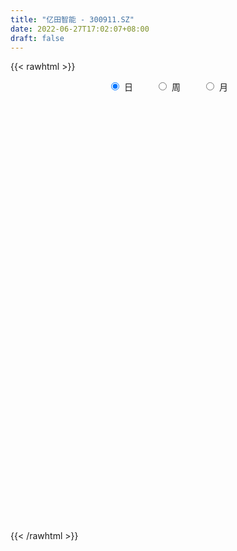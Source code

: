```yaml
---
title: "亿田智能 - 300911.SZ"
date: 2022-06-27T17:02:07+08:00
draft: false
---
```

{{< rawhtml >}}
    <div style="text-align: center">
        <label style="padding: 1rem;"><input style="margin-right: .5rem" type="radio" name="period" value="D" checked onclick="period_change(this)">日</label>
        <label style="padding: 1rem;"><input style="margin-right: .5rem" type="radio" name="period" value="W" onclick="period_change(this)">周</label>
        <label style="padding: 1rem;"><input style="margin-right: .5rem" type="radio" name="period" value="M" onclick="period_change(this)">月</label>
    </div>
    <div id="chart" style="height: 700px;"></div> 
    <script type="text/javascript">
        const D_v = [179427.64,132256.08,91637.13,74720.95,113980.66,86851.44,59039.41,60316.0,44886.14,53330.77,46122.71,38403.14,31960.53,42283.41,38515.28,30519.38,26696.34,31388.47,27225.87,39991.61,43618.13,50122.01,37318.63,32315.31,36776.42,52009.16,58653.69,43706.19,35834.76,31810.23,60652.29,56194.36,62399.24,64546.68,50100.23,38285.05,51422.56,51319.25,31051.38,38154.05,26779.82,36959.87,33117.23,49580.18,58216.58,65249.35,46155.52,29694.52,34941.71,30734.45,31535.26,35918.59,25471.41,24325.87,14893.71,17809.58,12048.1,14851.98,11038.23,26025.4,17543.6,16851.47,26418.95,16836.91,11700.92,13260.56,14940.33,10249.64,8868.96,9594.96,11592.32,10167.44,32777.44,35489.13,25478.63,18933.92,14750.15,14535.94,36817.02,24069.63,15261.42,25134.74,16401.17,22261.0,20206.4,16871.0,9957.07,12595.74,11928.55,5780.0,11126.0,14869.14,16063.16,10820.59,9400.87,9747.67,13239.37,17086.35,9443.75,6786.76,6368.74,6736.75,7682.0,6496.48,9878.24,9065.0,12443.0,19579.5,22726.92,11651.66,16367.93,8602.0,7182.59,10153.0,9206.93,10222.61,8534.62,7750.02,7982.22,7455.73,13884.63,10127.58,5643.11,7813.58,4875.0,10227.16,7489.54,6939.3,12571.52,13247.75,11202.55,11730.45,9935.88,6510.32,12476.62,10691.13,8935.04,15045.04,18654.39,37780.57,12138.99,9735.13,21992.37,11824.1,13450.1,15288.14,10294.06,15231.84,13298.58,7027.92,17508.48,9702.35,10779.28,8495.65,8444.08,31412.32,19959.56,10938.06,11342.43,14573.64,20744.68,16804.85,12015.18,12196.95,13192.32,11220.23,12057.79,13700.85,10732.53,11427.28,10996.69,12937.76,8608.49,7751.72,42540.13,38199.98,36256.64,28611.87,20782.07,13118.21,10847.46,14220.93,15781.75,22132.22,9668.46,6920.65,12145.17,8874.06,13018.2,14019.31,7494.2,12927.75,20686.12,10494.47,9966.84,10369.33,10146.24,8257.68,17741.46,12814.86,5460.27,7075.0,6921.65,7317.05,5805.63,4630.48,12621.87,10819.63,6508.45,6834.25,4823.43,7603.04,5846.38,6460.13,5626.71,2986.94,12496.78,7664.63,7353.09,13282.88,7119.24,6961.75,15634.45,8412.68,5682.21,5318.43,4120.09,13641.5,7289.45,6119.69,14075.1,8543.81,11332.83,9843.48,12902.35,6006.12,7920.86,25378.99,26740.43,18976.78,8478.72,7031.61,11870.92,15713.18,26669.18,15484.64,28239.17,43092.46,38774.46,22868.13,14043.44,19796.43,17700.61,8386.3,8220.77,12666.82,13225.58,10853.98,11787.1,18102.54,16185.8,23019.13,16104.6,11855.53,11649.51,13081.3,10846.95,14607.21,11613.1,11498.95,7460.33,7617.63,10690.58,9356.57,10523.69,10652.64,11005.09,8476.24,10461.09,8068.77,10351.69,12810.78,10917.37,10801.38,13919.85,10273.15,12270.7,19525.64,16474.63,10391.85,9770.74,12015.83,16021.17,12815.19,7403.51,5699.25,9487.04,5758.13,4475.12,10870.5,13892.88,10742.99,12281.48,13772.34,18803.1,18445.63,20264.38,16718.17,31945.14,22339.54,18095.85,21948.04,16523.42,10348.06,10209.64,17185.36,14734.23,9636.92,14399.29,8607.5,12430.16,17120.77,11902.77,29041.37,35609.92,23633.6,14785.85,12956.0,13004.92,13459.93,8110.84,11730.37,8478.54,15738.63,13954.98,8809.0,8861.88,21101.34,11523.42,22989.1,23200.35,21025.37,9806.56,7997.34,12939.38,13099.21,7136.61,7037.08,8670.87,9377.21,5531.58,5803.15,7950.0,11364.18,11711.94,9359.49,13463.94,5684.37,4595.48,9788.47,22212.51,13003.35,11537.68,8432.76,8921.89,13502.89,6604.05,10008.87,12672.92,11392.48,16840.95,10526.75,36652.7,22898.21,14137.0,15642.41,23230.48,21482.21]
const D_histogram = [0.0,-0.5162849003,-1.0120285128,-1.2253721577,-1.1954057923,-1.4151113761,-1.4727917663,-1.3599961017,-1.2561198425,-1.2752883027,-1.1175020846,-1.0593832043,-0.9316252788,-0.9466732098,-0.9059691977,-0.8852730231,-0.8015179181,-0.7943978984,-0.7502727756,-0.4876364315,-0.2379058735,0.1449871047,0.38034308,0.5578843399,0.4614190358,0.6835075272,0.855295736,0.8027215463,0.6755418302,0.6241525913,0.8212879817,0.9718111126,1.1334289113,1.2794578674,1.1562559278,1.0506469051,1.1110923846,0.9527427635,0.8841951844,0.5257056353,0.3476958861,0.4151527428,0.4666931464,0.4859847818,0.5403804545,0.6305644561,0.429413971,0.3034773054,0.122741475,0.145958721,0.1914372561,0.0693588932,-0.1304395917,-0.1850237833,-0.2499683376,-0.399118947,-0.4346902565,-0.4070658102,-0.3492862953,-0.2486737289,-0.0876311366,0.0226351791,0.1073693318,0.0361203513,0.0156229255,0.0311653752,-0.1128310377,-0.2162768834,-0.2111713051,-0.144834081,-0.0624107474,0.0380418835,0.2414451796,0.4739122067,0.6207082871,0.7015065818,0.7453151138,0.6509012045,0.8913236425,1.0678804526,1.1397495482,1.1485716689,1.1256458726,0.9480784133,1.0023730981,0.8471428572,0.6784739795,0.6867288284,0.4005504796,0.1902522953,0.2193470481,0.2688281971,0.2927808319,0.2573282635,0.1527284585,0.089057604,-0.0198535163,-0.2770866053,-0.4357558054,-0.5916210925,-0.6979192029,-0.809382557,-0.8634268849,-0.85243035,-0.7635631658,-0.750698155,-0.5636241293,0.0055545131,0.5495299791,0.8800995437,1.131603986,1.2131275399,1.1829863335,1.0306854743,0.9350873609,0.6947528929,0.5846758432,0.5938646314,0.3926212798,0.0231890674,-0.2479142216,-0.3411400319,-0.3497581149,-0.3047349467,-0.331140733,-0.6031180035,-0.6828070984,-0.9017214819,-0.9320779215,-0.5839871574,-0.4572277195,-0.2603699434,-0.2545784142,-0.1934064741,-0.0836964944,0.0234341755,0.0262759571,0.264761998,0.106877054,-0.3973498711,-0.7358548033,-0.850872519,-0.4291944751,-0.1868396599,-0.0742653781,-0.0908867425,-0.1752816102,-0.1786311215,-0.3533238968,-0.3995338,-0.7135154379,-0.8051885492,-0.6711100595,-0.5924868517,-0.6624358363,-1.0877263377,-1.4684573159,-1.737965186,-1.8073522563,-1.8360863925,-1.9044865608,-1.6260615859,-1.395775183,-1.1056344653,-0.7970496802,-0.5991162498,-0.2849035606,0.0238272093,0.2943764116,0.3289439864,0.3017475821,0.2978416062,0.2487091088,0.2727938077,0.5961559701,0.897974695,1.2539375778,1.7378288014,1.9483820576,1.9363961731,1.8436832584,1.656996054,1.4697478925,1.1711896377,0.7698971939,0.4128393417,0.4669587064,0.3371054911,0.3628239203,0.2547710776,0.1758084787,0.2387949359,0.4060514945,0.4107127837,0.1221054198,0.1431663964,0.1545891387,0.0467005954,0.2058983935,0.2352302,0.2047032955,0.0273872627,-0.0942162431,-0.0122139556,-0.0398008316,-0.0286018866,0.1984765501,0.4208725472,0.4726391393,0.2592288492,0.1078255453,0.0099980173,-0.0912634173,-0.0519528814,-0.1440951033,-0.2324222647,-0.4172210191,-0.6224917864,-0.829052774,-0.7990664227,-0.915405089,-0.9589191066,-0.6096205434,-0.4273437161,-0.3008982295,-0.1343409859,-0.0793409901,0.1691543856,0.3398074399,0.4174884918,0.6507673707,0.758537921,0.5320131987,0.3382790299,0.3008411782,0.2216066692,0.2634130861,0.4114788625,0.8018792991,0.7296494045,0.4997632069,0.31599014,0.0908994692,-0.3329288771,-0.603713075,-0.7521522235,-0.6025374889,0.0273649186,0.657823428,0.9688165446,1.1076509347,1.0100762269,0.7830921519,0.5004270868,0.1927103912,-0.0014209477,-0.0663160136,-0.1704615008,-0.2091210807,-0.030009912,0.2092662912,0.1254262904,0.0978049509,0.043465931,0.0931929382,0.0598230643,-0.0297609597,-0.2289488531,-0.4316257351,-0.7269892901,-0.8827026663,-1.130249867,-1.2245217771,-1.0771447286,-0.9080219564,-0.7052620966,-0.57659458,-0.5668060439,-0.5382142027,-0.5772428499,-0.5787119131,-0.8653971908,-0.989017626,-1.1389055955,-1.2737445463,-1.360461513,-1.3863955796,-1.2261229759,-1.0345188908,-0.8686155868,-0.5966265282,-0.2940176163,-0.107387115,0.2446241787,0.3641085982,0.4507334379,0.362499043,0.4052289843,0.393502344,0.2637600922,0.0305101903,-0.283538267,-0.5034851859,-0.7755798257,-1.044544817,-1.1610507931,-1.2172788947,-1.1891606926,-1.2467002101,-1.3093126935,-1.1339893723,-0.7357283892,-0.422427901,-0.2186832407,-0.0210361224,0.2792624565,0.4290494043,0.4565233089,0.5426991849,0.5271731757,0.6332241615,0.7701840402,0.8154736839,1.0907201363,1.3081129906,1.4333853023,1.3596198985,1.5211630133,1.4698131094,1.4279575748,1.3871633992,1.3574985144,1.2018059347,0.9163845966,0.6582519141,0.5090267645,0.1137223516,0.0198800054,0.1096514763,0.2853019317,0.4927961667,0.8046137653,0.7941350825,0.6212299545,0.6917625829,0.4245889319,0.2146943197,0.0499384366,-0.0703442901,-0.2162749598,-0.296109912,-0.4253838702,-0.4751525104,-0.3590777462,-0.3204587213,-0.4261316786,-0.6693401011,-0.7898342652,-0.7984933955,-0.6626686792,-0.2529938022,-0.0812237324,0.0979006169,0.1284316129,0.0116034825,-0.1678760809,-0.2294143065,-0.2662490303,-0.322714727,-0.2869572711,-0.0574085838,0.0723802799,0.6866102248,1.0627259779,1.1168479053,1.111186461,1.2955617109,1.4262478405]
const D_fast = [0.0,-0.6453561254,-1.394106866,-1.9137935504,-2.182678633,-2.7561620609,-3.1820403926,-3.4092437534,-3.6193974549,-3.9573879907,-4.0789772939,-4.2857042146,-4.3908526088,-4.6425688422,-4.8283571295,-5.0289792107,-5.1456035853,-5.3370830402,-5.4805261112,-5.339798875,-5.1495447854,-4.730405031,-4.3999632858,-4.0829509408,-4.064061486,-3.6710961128,-3.2854839701,-3.1373777731,-3.0956720317,-2.9910231227,-2.5885657369,-2.1950898279,-1.7501148014,-1.2842213784,-1.1183593361,-0.9613066324,-0.6230880568,-0.543251987,-0.39075077,-0.6178139104,-0.708899688,-0.5376546456,-0.3694409554,-0.2286531245,-0.0391623383,0.2086627773,0.114865785,0.0647984458,-0.0852520158,-0.0255450896,0.0677927596,-0.03694588,-0.2693542629,-0.3701944003,-0.497631039,-0.7465613851,-0.8908052587,-0.964947265,-0.9944893239,-0.9560451898,-0.8169103816,-0.7009852712,-0.5894087855,-0.6516276781,-0.6682193726,-0.6448855791,-0.8170897514,-0.974604818,-1.022292066,-0.9921633621,-0.9253427153,-0.8153796135,-0.5516150225,-0.2006699438,0.1013032083,0.3574781486,0.587615459,0.6559268508,1.1191801994,1.5627071227,1.9195136053,2.2154786432,2.4739643151,2.5334164591,2.8383044185,2.8948598919,2.895809509,3.075746565,2.8897058361,2.7269707256,2.8109022404,2.9275904388,3.0247382815,3.053617779,2.9872000886,2.9457936351,2.8319191357,2.5054143954,2.2378062439,1.9340356837,1.6532577726,1.3394487793,1.0695477301,0.8674366775,0.7654130702,0.5906035423,0.6367715356,1.2073388064,1.8886967671,2.4392912177,2.9736966565,3.3585020954,3.6241074723,3.7294779817,3.8676517085,3.8010054637,3.8370973749,3.9947523209,3.8916642892,3.5280293438,3.1949474994,3.0164366811,2.9203790693,2.8892185008,2.7800275313,2.3572707599,2.1068798904,1.6625351364,1.3991592165,1.6012531912,1.6137056992,1.7454709895,1.6876179151,1.7004382367,1.7892240928,1.9022133066,1.9116240775,2.2163006179,2.0851349373,1.4815705445,0.9591019114,0.631366066,0.9457454912,1.1413903914,1.2353983286,1.1960552786,1.0678400083,1.0198327167,0.7568089672,0.610715614,0.1183551166,-0.174615132,-0.2083141572,-0.2778126623,-0.513370606,-1.2105926918,-1.958437999,-2.6624371656,-3.1836622999,-3.6714180342,-4.2159398428,-4.3440302644,-4.4626876572,-4.4489555557,-4.3396331907,-4.2914788228,-4.0484920238,-3.7338044516,-3.3896611463,-3.272857575,-3.2246170837,-3.154062658,-3.1410178783,-3.0487347274,-2.5763335724,-2.0500211739,-1.3805738966,-0.4622254726,0.235423298,0.7075364568,1.0757443566,1.3033061658,1.4834949774,1.477734132,1.2689159867,1.0150679699,1.1859270111,1.1403501687,1.256774578,1.2124145046,1.1774040254,1.3000892166,1.5688586489,1.676198134,1.4181171251,1.4749697007,1.5250397277,1.4288263332,1.6394987298,1.7276380862,1.7482870056,1.5778177885,1.4326602219,1.5116090205,1.4740719366,1.47812041,1.7548179842,2.082432118,2.252358495,2.1037554172,1.9793084997,1.883980476,1.759903187,1.7862255026,1.6580595049,1.5116267772,1.2225227681,0.8616290542,0.4478048731,0.2780246188,-0.0671653198,-0.3504091141,-0.1535156867,-0.0780747885,-0.0268538593,0.1061181378,0.1412828861,0.4320668583,0.6876717726,0.8697249474,1.2656956689,1.5631006996,1.4695792768,1.3604148656,1.3981873084,1.3743544667,1.4820141552,1.7329496472,2.3238199085,2.434002365,2.3290569693,2.2242814373,2.0219156338,1.5148550682,1.0931426015,0.7566653972,0.7556457596,1.3923893967,2.1873037631,2.7405010159,3.1562481396,3.3111924886,3.2799814516,3.1224231581,2.8628840604,2.6683974845,2.5869234153,2.4401625529,2.3492227028,2.5208313935,2.8124241694,2.7599407412,2.7567706395,2.7132981023,2.7863233441,2.7679092362,2.6708849723,2.4144598656,2.1038765499,1.6267656724,1.2503766296,0.7202669622,0.3198646077,0.1979554741,0.1400727572,0.1665170929,0.1510359645,0.0191229897,-0.0868387199,-0.2701780795,-0.416325121,-0.9193596964,-1.2902345381,-1.7248489065,-2.1781239939,-2.6049563388,-2.9774893003,-3.1237474406,-3.1907730782,-3.2420236708,-3.1191912444,-2.8900867365,-2.730303014,-2.3171356756,-2.1066241066,-1.9073159074,-1.9049255415,-1.7608883541,-1.6742394084,-1.7380416372,-1.9636639915,-2.3485970156,-2.6944152309,-3.1604048271,-3.6905060228,-4.0972746971,-4.4578225224,-4.7269944935,-5.0962090635,-5.4861497202,-5.5943237422,-5.3799948563,-5.1723013434,-5.0232274932,-4.8308394055,-4.4607252126,-4.2036759136,-4.0620711818,-3.8402205096,-3.7239532249,-3.4595961988,-3.1300903099,-2.8809322453,-2.3330057589,-1.7885846568,-1.3049660196,-1.0388264488,-0.4969925806,-0.1808892071,0.1342446519,0.4402413261,0.74995107,0.8947099739,0.838384785,0.744815081,0.7228466225,0.3559727976,0.2671004527,0.3842847927,0.631260731,0.9619540076,1.4749250476,1.6629801354,1.6453824961,1.8888557702,1.7278293522,1.5716083199,1.4193370459,1.2814682466,1.081468837,0.9276064068,0.6919864811,0.5234297133,0.549735041,0.5082393855,0.2960335086,-0.1145099392,-0.4324626697,-0.6407451489,-0.6705876024,-0.3241611759,-0.1726970392,0.0309024644,0.0935413636,-0.0203858961,-0.2418344798,-0.360726282,-0.4641232634,-0.6012676418,-0.6372495037,-0.4220529623,-0.2741690287,0.5117134724,1.15351072,1.4868446237,1.7589797947,2.2672454724,2.754493562]
const D_slow = [0.0,-0.1290712251,-0.3820783533,-0.6884213927,-0.9872728408,-1.3410506848,-1.7092486264,-2.0492476518,-2.3632776124,-2.6820996881,-2.9614752092,-3.2263210103,-3.45922733,-3.6958956324,-3.9223879319,-4.1437061876,-4.3440856672,-4.5426851418,-4.7302533357,-4.8521624435,-4.9116389119,-4.8753921357,-4.7803063657,-4.6408352808,-4.5254805218,-4.35460364,-4.140779706,-3.9400993194,-3.7712138619,-3.6151757141,-3.4098537186,-3.1669009405,-2.8835437127,-2.5636792458,-2.2746152638,-2.0119535376,-1.7341804414,-1.4959947505,-1.2749459544,-1.1435195456,-1.0565955741,-0.9528073884,-0.8361341018,-0.7146379063,-0.5795427927,-0.4219016787,-0.314548186,-0.2386788596,-0.2079934908,-0.1715038106,-0.1236444966,-0.1063047733,-0.1389146712,-0.185170617,-0.2476627014,-0.3474424381,-0.4561150023,-0.5578814548,-0.6452030286,-0.7073714609,-0.729279245,-0.7236204502,-0.6967781173,-0.6877480295,-0.6838422981,-0.6760509543,-0.7042587137,-0.7583279346,-0.8111207609,-0.8473292811,-0.8629319679,-0.8534214971,-0.7930602022,-0.6745821505,-0.5194050787,-0.3440284333,-0.1576996548,0.0050256463,0.2278565569,0.4948266701,0.7797640571,1.0669069743,1.3483184425,1.5853380458,1.8359313203,2.0477170346,2.2173355295,2.3890177366,2.4891553565,2.5367184303,2.5915551924,2.6587622416,2.7319574496,2.7962895155,2.8344716301,2.8567360311,2.851772652,2.7825010007,2.6735620493,2.5256567762,2.3511769755,2.1488313362,1.932974615,1.7198670275,1.5289762361,1.3413016973,1.200395665,1.2017842933,1.339166788,1.559191674,1.8420926705,2.1453745554,2.4411211388,2.6987925074,2.9325643476,3.1062525708,3.2524215316,3.4008876895,3.4990430094,3.5048402763,3.4428617209,3.357576713,3.2701371842,3.1939534475,3.1111682643,2.9603887634,2.7896869888,2.5642566183,2.3312371379,2.1852403486,2.0709334187,2.0058409329,1.9421963293,1.8938447108,1.8729205872,1.8787791311,1.8853481204,1.9515386199,1.9782578834,1.8789204156,1.6949567147,1.482238585,1.3749399662,1.3282300513,1.3096637067,1.2869420211,1.2431216185,1.1984638382,1.110132864,1.010249414,0.8318705545,0.6305734172,0.4627959023,0.3146741894,0.1490652303,-0.1228663541,-0.4899806831,-0.9244719796,-1.3763100436,-1.8353316418,-2.311453282,-2.7179686784,-3.0669124742,-3.3433210905,-3.5425835105,-3.692362573,-3.7635884632,-3.7576316608,-3.6840375579,-3.6018015613,-3.5263646658,-3.4519042643,-3.3897269871,-3.3215285351,-3.1724895426,-2.9479958689,-2.6345114744,-2.200054274,-1.7129587596,-1.2288597163,-0.7679389018,-0.3536898882,0.0137470849,0.3065444943,0.4990187928,0.6022286282,0.7189683048,0.8032446776,0.8939506577,0.957643427,1.0015955467,1.0612942807,1.1628071543,1.2654853503,1.2960117052,1.3318033043,1.370450589,1.3821257378,1.4336003362,1.4924078862,1.5435837101,1.5504305258,1.526876465,1.5238229761,1.5138727682,1.5067222966,1.5563414341,1.6615595709,1.7797193557,1.844526568,1.8714829543,1.8739824587,1.8511666043,1.838178384,1.8021546082,1.744049042,1.6397437872,1.4841208406,1.2768576471,1.0770910414,0.8482397692,0.6085099925,0.4561048567,0.3492689277,0.2740443703,0.2404591238,0.2206238763,0.2629124727,0.3478643327,0.4522364556,0.6149282983,0.8045627785,0.9375660782,1.0221358357,1.0973461302,1.1527477975,1.218601069,1.3214707847,1.5219406095,1.7043529606,1.8292937623,1.9082912973,1.9310161646,1.8477839453,1.6968556766,1.5088176207,1.3581832485,1.3650244781,1.5294803351,1.7716844713,2.0485972049,2.3011162617,2.4968892996,2.6219960713,2.6701736692,2.6698184322,2.6532394288,2.6106240536,2.5583437835,2.5508413055,2.6031578783,2.6345144508,2.6589656886,2.6698321713,2.6931304059,2.708086172,2.700645932,2.6434087187,2.535502285,2.3537549625,2.1330792959,1.8505168291,1.5443863849,1.2751002027,1.0480947136,0.8717791895,0.7276305445,0.5859290335,0.4513754828,0.3070647704,0.1623867921,-0.0539625056,-0.3012169121,-0.585943311,-0.9043794476,-1.2444948258,-1.5910937207,-1.8976244647,-2.1562541874,-2.3734080841,-2.5225647161,-2.5960691202,-2.622915899,-2.5617598543,-2.4707327047,-2.3580493453,-2.2674245845,-2.1661173384,-2.0677417524,-2.0018017294,-1.9941741818,-2.0650587486,-2.190930045,-2.3848250015,-2.6459612057,-2.936223904,-3.2405436277,-3.5378338008,-3.8495088534,-4.1768370267,-4.4603343698,-4.6442664671,-4.7498734424,-4.8045442526,-4.8098032831,-4.739987669,-4.6327253179,-4.5185944907,-4.3829196945,-4.2511264006,-4.0928203602,-3.9002743502,-3.6964059292,-3.4237258951,-3.0966976475,-2.7383513219,-2.3984463473,-2.0181555939,-1.6507023166,-1.2937129229,-0.9469220731,-0.6075474445,-0.3070959608,-0.0779998116,0.0865631669,0.213819858,0.2422504459,0.2472204473,0.2746333164,0.3459587993,0.4691578409,0.6703112823,0.8688450529,1.0241525415,1.1970931873,1.3032404202,1.3569140002,1.3693986093,1.3518125368,1.2977437968,1.2237163188,1.1173703513,0.9985822237,0.9088127871,0.8286981068,0.7221651872,0.5548301619,0.3573715956,0.1577482467,-0.0079189231,-0.0711673737,-0.0914733068,-0.0669981525,-0.0348902493,-0.0319893787,-0.0739583989,-0.1313119755,-0.1978742331,-0.2785529148,-0.3502922326,-0.3646443785,-0.3465493086,-0.1748967524,0.0907847421,0.3699967184,0.6477933337,0.9716837614,1.3282457215]
const D_data = [['2020-12-03', 70.0, 64.09, 63.57, 72.8],['2020-12-04', 57.5, 56.0, 55.68, 61.44],['2020-12-07', 55.0, 52.86, 52.63, 55.0],['2020-12-08', 52.8, 53.5, 52.13, 54.27],['2020-12-09', 52.7, 54.96, 51.8, 58.08],['2020-12-10', 53.0, 50.1, 49.9, 53.5],['2020-12-11', 50.53, 50.0, 49.95, 52.2],['2020-12-14', 48.6, 50.88, 48.21, 51.47],['2020-12-15', 50.34, 49.99, 49.72, 51.44],['2020-12-16', 50.0, 47.3, 46.91, 50.21],['2020-12-17', 47.15, 48.53, 46.45, 49.49],['2020-12-18', 47.94, 46.55, 46.52, 47.94],['2020-12-21', 46.55, 46.65, 45.6, 47.08],['2020-12-22', 46.18, 43.9, 43.84, 46.37],['2020-12-23', 43.8, 43.38, 42.45, 44.0],['2020-12-24', 43.3, 42.0, 41.73, 44.37],['2020-12-25', 42.03, 41.79, 41.77, 43.12],['2020-12-28', 41.5, 39.8, 39.52, 41.5],['2020-12-29', 39.88, 39.12, 38.95, 40.73],['2020-12-30', 39.4, 41.51, 39.0, 42.22],['2020-12-31', 41.0, 41.75, 40.7, 44.55],['2021-01-04', 42.5, 44.4, 42.0, 45.63],['2021-01-05', 42.97, 43.75, 42.7, 45.2],['2021-01-06', 44.5, 43.85, 43.16, 45.3],['2021-01-07', 43.01, 40.39, 39.98, 43.25],['2021-01-08', 40.43, 44.55, 40.0, 44.66],['2021-01-11', 44.37, 45.0, 43.57, 47.0],['2021-01-12', 44.52, 42.6, 41.76, 44.99],['2021-01-13', 42.77, 41.22, 41.2, 44.18],['2021-01-14', 41.3, 41.68, 39.1, 42.31],['2021-01-15', 41.5, 45.27, 41.18, 46.88],['2021-01-18', 44.67, 45.88, 44.67, 46.95],['2021-01-19', 45.41, 47.28, 45.41, 49.42],['2021-01-20', 46.5, 48.5, 45.61, 50.2],['2021-01-21', 47.25, 45.82, 45.58, 48.0],['2021-01-22', 45.95, 46.0, 45.46, 47.88],['2021-01-25', 45.66, 48.56, 43.95, 48.78],['2021-01-26', 48.01, 46.15, 45.75, 49.99],['2021-01-27', 44.97, 47.2, 44.7, 47.9],['2021-01-28', 46.6, 42.8, 42.8, 46.6],['2021-01-29', 43.61, 43.8, 41.32, 43.9],['2021-02-01', 43.61, 46.74, 43.0, 46.98],['2021-02-02', 46.6, 47.09, 45.6, 47.47],['2021-02-03', 46.51, 47.15, 45.69, 48.8],['2021-02-04', 46.7, 48.11, 46.6, 50.5],['2021-02-05', 47.52, 49.35, 45.78, 50.49],['2021-02-08', 48.33, 45.77, 45.4, 49.2],['2021-02-09', 45.6, 46.08, 45.54, 47.54],['2021-02-10', 46.06, 44.7, 43.27, 46.1],['2021-02-18', 45.5, 46.91, 44.92, 47.3],['2021-02-19', 46.51, 47.49, 45.12, 47.55],['2021-02-22', 47.95, 45.27, 44.95, 48.0],['2021-02-23', 44.35, 43.38, 43.23, 44.95],['2021-02-24', 43.38, 44.36, 42.31, 44.36],['2021-02-25', 44.33, 43.7, 43.5, 44.5],['2021-02-26', 43.0, 41.76, 41.72, 43.24],['2021-03-01', 41.92, 42.29, 41.8, 42.65],['2021-03-02', 42.39, 42.65, 42.13, 43.32],['2021-03-03', 42.3, 42.87, 42.3, 43.17],['2021-03-04', 42.8, 43.5, 42.56, 44.78],['2021-03-05', 43.77, 44.73, 43.38, 44.77],['2021-03-08', 45.3, 44.7, 44.18, 45.48],['2021-03-09', 44.88, 44.86, 43.82, 46.78],['2021-03-10', 44.19, 42.9, 42.01, 44.84],['2021-03-11', 43.6, 43.21, 42.62, 44.36],['2021-03-12', 43.21, 43.57, 42.55, 44.1],['2021-03-15', 43.11, 41.09, 40.93, 43.31],['2021-03-16', 41.73, 40.69, 39.91, 41.73],['2021-03-17', 40.69, 41.5, 40.51, 41.88],['2021-03-18', 41.5, 42.2, 41.01, 42.41],['2021-03-19', 41.55, 42.6, 41.2, 42.93],['2021-03-22', 42.6, 43.19, 42.35, 43.37],['2021-03-23', 43.81, 45.3, 42.99, 45.88],['2021-03-24', 44.58, 47.03, 44.4, 47.8],['2021-03-25', 46.65, 47.34, 45.78, 48.19],['2021-03-26', 47.8, 47.6, 46.93, 47.95],['2021-03-29', 47.36, 48.02, 47.0, 48.4],['2021-03-30', 47.78, 46.7, 46.56, 48.89],['2021-03-31', 47.17, 51.93, 46.97, 53.48],['2021-04-01', 51.69, 53.1, 51.24, 53.68],['2021-04-02', 52.57, 53.44, 51.87, 53.78],['2021-04-06', 53.64, 53.92, 53.54, 57.8],['2021-04-07', 55.0, 54.57, 52.21, 55.55],['2021-04-08', 54.11, 53.13, 52.61, 54.8],['2021-04-09', 53.33, 56.73, 53.33, 57.33],['2021-04-12', 56.0, 54.85, 53.51, 56.23],['2021-04-13', 53.89, 54.72, 53.3, 56.27],['2021-04-14', 54.96, 57.38, 53.0, 57.5],['2021-04-15', 57.34, 53.72, 53.36, 57.34],['2021-04-16', 54.06, 53.92, 53.38, 54.7],['2021-04-19', 53.66, 56.96, 53.53, 57.47],['2021-04-20', 56.5, 58.0, 55.89, 59.21],['2021-04-21', 56.26, 58.49, 55.6, 59.98],['2021-04-22', 58.8, 58.33, 56.78, 60.41],['2021-04-23', 58.33, 57.65, 56.31, 59.0],['2021-04-26', 58.96, 58.21, 57.56, 60.32],['2021-04-27', 58.18, 57.61, 55.02, 58.73],['2021-04-28', 57.14, 55.04, 54.13, 58.1],['2021-04-29', 55.04, 55.25, 54.59, 56.77],['2021-04-30', 56.0, 54.39, 53.85, 56.0],['2021-05-06', 54.8, 54.13, 53.56, 55.76],['2021-05-07', 53.92, 53.19, 52.96, 55.0],['2021-05-10', 53.19, 53.08, 52.44, 53.85],['2021-05-11', 52.86, 53.35, 52.2, 53.57],['2021-05-12', 53.37, 54.18, 52.5, 54.74],['2021-05-13', 53.52, 53.1, 51.45, 53.53],['2021-05-14', 53.36, 55.48, 52.4, 56.24],['2021-05-17', 55.1, 62.27, 54.74, 62.27],['2021-05-18', 62.0, 65.38, 60.66, 66.89],['2021-05-19', 65.3, 65.86, 64.5, 66.56],['2021-05-20', 65.29, 67.5, 65.2, 70.18],['2021-05-21', 68.84, 67.5, 66.17, 69.01],['2021-05-24', 67.5, 67.53, 66.11, 68.98],['2021-05-25', 68.0, 66.76, 65.1, 69.66],['2021-05-26', 67.0, 67.99, 66.21, 69.13],['2021-05-27', 68.67, 66.35, 65.21, 68.67],['2021-05-28', 66.76, 68.0, 66.42, 69.55],['2021-05-31', 68.03, 70.17, 67.51, 70.71],['2021-06-01', 69.12, 67.9, 67.17, 69.12],['2021-06-02', 67.41, 64.91, 64.72, 67.59],['2021-06-03', 62.92, 64.81, 62.5, 65.93],['2021-06-04', 65.0, 66.3, 64.5, 68.58],['2021-06-07', 66.02, 67.28, 65.2, 67.88],['2021-06-08', 66.13, 68.25, 66.13, 69.17],['2021-06-09', 68.26, 67.6, 66.02, 69.0],['2021-06-10', 68.5, 63.77, 62.5, 68.5],['2021-06-11', 63.89, 65.12, 63.34, 66.3],['2021-06-15', 65.14, 62.31, 62.0, 66.71],['2021-06-16', 62.5, 63.61, 61.24, 64.4],['2021-06-17', 63.61, 68.93, 63.61, 69.12],['2021-06-18', 68.61, 67.33, 66.03, 70.6],['2021-06-21', 66.67, 69.09, 65.05, 69.09],['2021-06-22', 70.01, 67.32, 67.2, 71.4],['2021-06-23', 67.33, 68.29, 66.18, 68.8],['2021-06-24', 68.29, 69.52, 67.31, 71.6],['2021-06-25', 69.53, 70.32, 67.77, 71.28],['2021-06-28', 70.66, 69.6, 69.6, 72.99],['2021-06-29', 70.49, 73.6, 68.31, 73.77],['2021-06-30', 73.15, 69.28, 69.01, 73.66],['2021-07-01', 68.51, 63.3, 57.86, 68.76],['2021-07-02', 60.98, 62.89, 60.68, 63.69],['2021-07-05', 62.79, 64.05, 62.26, 65.1],['2021-07-06', 64.46, 71.3, 63.41, 71.3],['2021-07-07', 72.0, 70.8, 69.71, 72.18],['2021-07-08', 70.89, 70.22, 69.47, 72.8],['2021-07-09', 70.17, 68.98, 67.92, 70.89],['2021-07-12', 68.03, 67.93, 67.21, 69.98],['2021-07-13', 67.93, 68.74, 66.96, 69.35],['2021-07-14', 68.6, 66.06, 65.22, 68.6],['2021-07-15', 65.66, 66.92, 65.66, 68.3],['2021-07-16', 66.92, 62.27, 62.02, 66.92],['2021-07-19', 62.14, 63.45, 60.75, 63.91],['2021-07-20', 62.56, 65.88, 62.56, 66.26],['2021-07-21', 66.0, 65.31, 63.88, 66.5],['2021-07-22', 66.28, 63.0, 62.48, 66.28],['2021-07-23', 62.71, 56.5, 54.74, 63.84],['2021-07-26', 56.5, 53.8, 53.31, 56.66],['2021-07-27', 54.02, 52.04, 52.02, 54.9],['2021-07-28', 53.0, 52.04, 51.26, 53.58],['2021-07-29', 52.5, 50.59, 50.22, 52.97],['2021-07-30', 50.84, 48.03, 46.88, 51.3],['2021-08-02', 48.04, 51.17, 48.04, 51.38],['2021-08-03', 51.52, 50.32, 50.0, 52.02],['2021-08-04', 50.26, 51.02, 49.79, 51.89],['2021-08-05', 50.99, 51.62, 50.1, 52.9],['2021-08-06', 51.63, 50.53, 49.01, 51.83],['2021-08-09', 50.25, 52.49, 49.76, 53.0],['2021-08-10', 52.49, 53.47, 52.47, 55.49],['2021-08-11', 53.99, 54.16, 52.58, 55.48],['2021-08-12', 54.0, 51.76, 51.69, 54.0],['2021-08-13', 51.24, 50.75, 50.43, 52.76],['2021-08-16', 51.45, 50.7, 50.24, 53.6],['2021-08-17', 51.02, 49.72, 49.57, 51.49],['2021-08-18', 49.58, 50.3, 49.07, 50.66],['2021-08-19', 52.01, 54.88, 52.0, 59.87],['2021-08-20', 54.31, 56.47, 53.53, 57.45],['2021-08-23', 55.28, 59.4, 53.85, 61.5],['2021-08-24', 58.49, 64.14, 58.49, 64.6],['2021-08-25', 62.98, 63.8, 62.98, 67.17],['2021-08-26', 63.57, 62.9, 62.0, 64.9],['2021-08-27', 62.9, 62.98, 61.58, 65.78],['2021-08-30', 61.66, 62.37, 61.42, 64.96],['2021-08-31', 62.13, 62.58, 60.4, 65.37],['2021-09-01', 63.8, 60.95, 59.0, 63.8],['2021-09-02', 60.09, 58.6, 58.02, 61.33],['2021-09-03', 58.74, 57.65, 56.77, 58.9],['2021-09-06', 58.22, 62.43, 56.24, 62.53],['2021-09-07', 62.0, 60.35, 60.0, 62.66],['2021-09-08', 60.35, 62.42, 60.02, 63.25],['2021-09-09', 62.58, 60.9, 59.26, 66.0],['2021-09-10', 61.14, 61.07, 58.8, 61.97],['2021-09-13', 64.26, 63.12, 59.41, 65.88],['2021-09-14', 63.12, 65.47, 62.69, 69.23],['2021-09-15', 65.93, 64.4, 63.36, 67.84],['2021-09-16', 62.88, 60.35, 60.0, 65.09],['2021-09-17', 63.37, 63.8, 60.2, 64.88],['2021-09-22', 62.63, 64.08, 61.01, 65.62],['2021-09-23', 63.93, 62.6, 62.05, 65.5],['2021-09-24', 63.2, 66.39, 61.53, 67.8],['2021-09-27', 66.7, 65.66, 63.06, 66.78],['2021-09-28', 66.21, 65.3, 64.36, 66.21],['2021-09-29', 64.65, 63.21, 62.19, 65.2],['2021-09-30', 64.9, 63.29, 62.8, 66.11],['2021-10-08', 63.95, 65.91, 62.96, 66.66],['2021-10-11', 66.02, 64.88, 64.29, 67.76],['2021-10-12', 64.36, 65.51, 63.5, 66.0],['2021-10-13', 65.59, 69.15, 65.08, 70.99],['2021-10-14', 69.15, 70.79, 69.15, 72.3],['2021-10-15', 70.36, 70.0, 68.57, 72.0],['2021-10-18', 70.99, 66.79, 66.3, 70.99],['2021-10-19', 67.0, 66.99, 65.56, 68.0],['2021-10-20', 66.6, 67.3, 65.14, 67.73],['2021-10-21', 67.03, 66.95, 64.3, 67.17],['2021-10-22', 66.89, 68.75, 66.1, 69.48],['2021-10-25', 68.51, 67.14, 66.7, 68.66],['2021-10-26', 67.05, 66.8, 66.31, 67.86],['2021-10-27', 66.66, 64.83, 61.5, 66.86],['2021-10-28', 66.11, 63.32, 62.08, 66.3],['2021-10-29', 63.79, 61.8, 61.52, 64.1],['2021-11-01', 62.48, 63.8, 61.61, 65.2],['2021-11-02', 64.27, 61.18, 61.09, 65.09],['2021-11-03', 61.2, 61.01, 59.59, 63.18],['2021-11-04', 62.0, 66.21, 61.24, 66.66],['2021-11-05', 67.5, 65.2, 65.0, 67.5],['2021-11-08', 64.98, 65.09, 63.59, 66.5],['2021-11-09', 65.27, 66.25, 64.34, 67.35],['2021-11-10', 66.83, 65.4, 65.23, 66.97],['2021-11-11', 64.89, 68.72, 64.89, 72.49],['2021-11-12', 68.42, 69.13, 68.07, 69.9],['2021-11-15', 70.52, 69.0, 67.86, 70.52],['2021-11-16', 68.71, 72.3, 68.71, 74.79],['2021-11-17', 71.21, 72.32, 70.11, 72.83],['2021-11-18', 72.29, 68.45, 68.45, 73.35],['2021-11-19', 68.45, 68.21, 67.5, 70.25],['2021-11-22', 70.0, 69.95, 68.18, 71.5],['2021-11-23', 69.73, 69.48, 68.69, 71.5],['2021-11-24', 69.48, 71.26, 69.32, 72.35],['2021-11-25', 71.5, 73.56, 71.02, 77.62],['2021-11-26', 74.8, 78.75, 73.67, 79.42],['2021-11-29', 76.6, 74.66, 74.3, 77.8],['2021-11-30', 74.57, 72.61, 72.33, 75.0],['2021-12-01', 72.61, 72.66, 72.02, 73.42],['2021-12-02', 72.4, 71.47, 69.06, 72.5],['2021-12-03', 69.98, 67.39, 66.67, 71.33],['2021-12-06', 67.8, 67.3, 66.09, 69.98],['2021-12-07', 68.5, 67.38, 67.0, 70.3],['2021-12-08', 69.34, 70.78, 67.6, 70.85],['2021-12-09', 72.05, 78.88, 72.0, 81.5],['2021-12-10', 77.57, 82.79, 77.57, 86.38],['2021-12-13', 81.29, 82.23, 81.29, 84.98],['2021-12-14', 82.5, 82.4, 81.8, 83.36],['2021-12-15', 82.4, 80.71, 80.02, 83.39],['2021-12-16', 80.71, 79.27, 77.85, 81.43],['2021-12-17', 80.61, 78.07, 77.98, 81.18],['2021-12-20', 78.38, 76.81, 76.51, 79.49],['2021-12-21', 77.0, 77.33, 76.52, 80.46],['2021-12-22', 78.01, 78.6, 77.02, 80.75],['2021-12-23', 78.61, 77.93, 77.15, 79.66],['2021-12-24', 79.55, 78.58, 77.3, 79.57],['2021-12-27', 78.0, 81.96, 77.64, 82.69],['2021-12-28', 82.02, 84.29, 82.02, 86.63],['2021-12-29', 85.0, 81.17, 79.22, 85.0],['2021-12-30', 82.0, 82.04, 81.46, 85.95],['2021-12-31', 82.2, 81.92, 80.61, 83.74],['2022-01-04', 82.96, 83.65, 80.14, 85.0],['2022-01-05', 83.72, 83.1, 81.1, 84.86],['2022-01-06', 82.42, 82.46, 80.67, 83.4],['2022-01-07', 82.0, 80.58, 79.78, 84.3],['2022-01-10', 80.58, 79.55, 78.21, 80.78],['2022-01-11', 79.95, 76.92, 76.06, 80.5],['2022-01-12', 76.92, 77.12, 75.62, 78.3],['2022-01-13', 76.66, 74.35, 74.02, 77.85],['2022-01-14', 74.7, 74.64, 73.37, 75.21],['2022-01-17', 74.66, 77.09, 74.14, 77.88],['2022-01-18', 77.99, 77.59, 75.05, 79.79],['2022-01-19', 76.29, 78.51, 75.7, 79.67],['2022-01-20', 79.03, 78.08, 76.84, 80.8],['2022-01-21', 77.69, 76.6, 75.19, 78.68],['2022-01-24', 76.59, 76.57, 76.26, 78.99],['2022-01-25', 75.9, 75.3, 75.09, 77.66],['2022-01-26', 74.6, 75.23, 72.9, 76.38],['2022-01-27', 75.5, 70.3, 70.0, 75.59],['2022-01-28', 70.89, 70.46, 70.35, 73.4],['2022-02-07', 71.0, 68.47, 67.27, 72.04],['2022-02-08', 68.46, 66.81, 64.38, 68.73],['2022-02-09', 66.61, 65.6, 64.46, 68.2],['2022-02-10', 65.11, 64.75, 63.6, 65.67],['2022-02-11', 64.99, 66.15, 63.85, 68.14],['2022-02-14', 66.85, 66.3, 64.65, 70.19],['2022-02-15', 66.41, 65.86, 65.06, 68.08],['2022-02-16', 66.11, 67.44, 65.56, 67.91],['2022-02-17', 67.37, 68.66, 67.2, 70.49],['2022-02-18', 68.44, 68.0, 66.28, 69.49],['2022-02-21', 67.09, 71.22, 67.09, 71.47],['2022-02-22', 71.02, 69.47, 69.3, 71.22],['2022-02-23', 69.47, 69.6, 69.15, 70.72],['2022-02-24', 69.59, 67.4, 66.55, 69.94],['2022-02-25', 69.0, 68.91, 68.22, 69.85],['2022-02-28', 69.31, 68.33, 67.4, 69.38],['2022-03-01', 68.34, 66.44, 65.92, 68.48],['2022-03-02', 65.78, 63.99, 63.52, 66.77],['2022-03-03', 64.25, 61.1, 60.81, 64.27],['2022-03-04', 60.5, 60.21, 59.95, 61.86],['2022-03-07', 59.94, 57.38, 56.79, 60.2],['2022-03-08', 59.11, 54.86, 54.32, 59.5],['2022-03-09', 54.5, 54.44, 51.0, 55.33],['2022-03-10', 54.45, 53.33, 53.0, 57.63],['2022-03-11', 52.39, 52.86, 51.03, 53.38],['2022-03-14', 52.25, 50.2, 48.32, 52.25],['2022-03-15', 49.25, 48.21, 48.21, 50.65],['2022-03-16', 48.99, 49.9, 47.32, 50.25],['2022-03-17', 50.8, 52.85, 50.4, 54.39],['2022-03-18', 52.15, 52.58, 50.66, 53.14],['2022-03-21', 52.29, 51.67, 50.91, 52.89],['2022-03-22', 51.21, 51.9, 50.24, 52.3],['2022-03-23', 51.77, 53.96, 50.58, 54.07],['2022-03-24', 53.45, 52.91, 51.44, 53.57],['2022-03-25', 53.29, 51.56, 51.41, 54.16],['2022-03-28', 51.31, 52.37, 51.11, 54.1],['2022-03-29', 52.46, 51.1, 50.88, 53.28],['2022-03-30', 51.4, 52.74, 50.32, 53.2],['2022-03-31', 52.6, 53.78, 51.88, 55.8],['2022-04-01', 53.52, 53.22, 52.5, 54.72],['2022-04-06', 53.28, 57.23, 53.28, 58.96],['2022-04-07', 57.0, 58.34, 56.65, 61.54],['2022-04-08', 58.54, 58.8, 57.0, 59.32],['2022-04-11', 58.0, 57.2, 56.5, 59.2],['2022-04-12', 56.76, 61.23, 56.72, 61.36],['2022-04-13', 60.45, 59.8, 57.66, 61.25],['2022-04-14', 60.4, 60.62, 60.15, 61.92],['2022-04-15', 60.36, 61.38, 59.35, 62.11],['2022-04-18', 60.98, 62.32, 60.04, 64.1],['2022-04-19', 61.39, 61.2, 60.1, 62.72],['2022-04-20', 61.89, 59.2, 57.83, 61.89],['2022-04-21', 60.71, 58.7, 58.21, 62.29],['2022-04-22', 58.3, 59.45, 56.95, 60.19],['2022-04-25', 58.51, 55.17, 53.96, 59.27],['2022-04-26', 56.3, 57.71, 55.56, 60.49],['2022-04-27', 57.28, 60.09, 56.64, 60.45],['2022-04-28', 62.11, 62.09, 59.03, 64.46],['2022-04-29', 61.82, 63.9, 61.11, 65.23],['2022-05-05', 64.68, 67.22, 63.21, 69.67],['2022-05-06', 64.9, 64.75, 64.0, 65.9],['2022-05-09', 64.73, 62.92, 62.51, 65.39],['2022-05-10', 62.92, 66.38, 61.48, 66.38],['2022-05-11', 65.73, 62.24, 62.13, 66.35],['2022-05-12', 62.49, 62.11, 61.55, 63.79],['2022-05-13', 62.12, 61.96, 60.53, 62.84],['2022-05-16', 62.81, 61.93, 61.9, 64.9],['2022-05-17', 61.55, 60.96, 59.69, 62.0],['2022-05-18', 61.09, 61.15, 60.33, 63.16],['2022-05-19', 60.36, 59.84, 59.07, 60.55],['2022-05-20', 60.1, 60.14, 58.68, 61.27],['2022-05-23', 60.14, 62.2, 59.63, 62.36],['2022-05-24', 62.37, 61.5, 61.47, 64.19],['2022-05-25', 61.59, 59.32, 58.45, 62.0],['2022-05-26', 59.0, 56.3, 55.88, 59.0],['2022-05-27', 56.12, 56.33, 55.5, 57.39],['2022-05-30', 56.33, 56.78, 55.67, 56.82],['2022-05-31', 56.69, 58.36, 55.71, 58.4],['2022-06-01', 58.36, 62.9, 58.2, 66.0],['2022-06-02', 65.24, 61.35, 60.58, 65.3],['2022-06-06', 62.0, 62.39, 60.83, 63.68],['2022-06-07', 63.01, 61.18, 60.0, 63.35],['2022-06-08', 61.29, 59.15, 58.58, 61.29],['2022-06-09', 59.39, 57.49, 55.86, 59.5],['2022-06-10', 57.0, 58.14, 56.69, 58.48],['2022-06-13', 57.37, 57.96, 57.15, 59.86],['2022-06-14', 57.6, 57.19, 55.3, 57.94],['2022-06-15', 57.2, 58.0, 55.65, 58.45],['2022-06-16', 58.01, 60.96, 58.01, 62.6],['2022-06-17', 60.3, 60.64, 58.1, 61.63],['2022-06-20', 62.4, 69.0, 62.4, 71.77],['2022-06-21', 68.54, 69.4, 68.14, 71.33],['2022-06-22', 69.41, 67.44, 67.25, 70.12],['2022-06-23', 68.72, 67.79, 67.01, 70.24],['2022-06-24', 67.89, 71.74, 67.24, 71.98],['2022-06-27', 72.8, 73.18, 72.5, 75.73]]
const W_v = [311683.72,426229.59,243058.76,169974.94,142224.08,208541.53,230657.16,271525.56,198727.06,243123.21,110791.75,62269.71,118419.16,81507.31,85068.81,55246.21,122846.56,105434.16,84003.31,57132.36,62279.76,56303.9,13105.49,45564.72,78928.01,45299.75,47200.18,36048.39,43961.12,51344.4,92554.03,72289.84,63360.88,68833.68,77558.37,65429.53,58915.14,110038.08,109616.25,68724.01,55550.94,64444.51,36145.38,32271.78,7317.05,40386.06,31567.23,36128.15,51411.0,36051.68,49914.91,78948.75,62071.21,152259.91,82794.91,56754.25,85267.6,50184.97,48880.59,50014.23,52609.7,66790.72,64674.22,41163.12,52262.97,88003.62,110851.99,62114.21,64460.49,88284.89,62317.54,58711.52,87676.09,30831.93,48209.62,37332.81,51583.92,49599.81,48999.27,61441.97,112560.8,21482.21]
const W_histogram = [0.0,-0.3829059829,-0.8221296905,-1.3553547641,-1.6152370324,-1.5052462508,-1.2985020857,-1.0383549195,-0.9429922652,-0.4591762537,-0.4071412538,-0.1527346114,-0.3282001435,-0.2079413236,-0.1717253862,-0.1775676458,0.1719312581,0.7790447805,1.3512896177,1.4793138068,1.7361937261,1.6103292441,1.3789601318,1.3131722302,1.9725690178,2.3122554793,2.2880778182,2.0650748003,1.9407772444,1.9302165971,1.322118236,1.2311737731,0.6494666228,-0.1508386842,-1.2181676547,-1.6940545134,-1.9159333197,-1.6116095954,-0.939336333,-0.8251413059,-0.5064399746,-0.1191448131,0.2821780623,0.3074895805,0.4601337992,0.7773490533,0.8385272358,0.3703474237,0.2545877592,0.3990296334,0.3885637706,1.0120181891,0.6002056162,1.2674883389,1.2892467661,1.2360903855,1.3165520887,1.1748777276,0.6051605514,0.2998002079,-0.3414652827,-1.0420888221,-1.3476970525,-1.4466137813,-2.0207855267,-2.7719792524,-3.137239325,-3.2815307921,-3.1012488096,-2.4697475408,-1.7743590422,-1.3591542204,-0.7310743396,-0.2305708044,-0.0680376522,-0.0637998396,-0.2858523704,-0.073937457,-0.1261799418,0.0234339214,0.8405029249,1.4146934639]
const W_fast = [0.0,-0.4786324786,-1.1233886089,-1.9954523735,-2.6591438999,-2.925464681,-3.0433460373,-3.042787601,-3.183173013,-2.8141510649,-2.8639013784,-2.6476783889,-2.9051939569,-2.8369204678,-2.8436358771,-2.8938700481,-2.5013883297,-1.6995136121,-0.7894463705,-0.2915937298,0.399334621,0.6760524501,0.7894233708,1.0519285267,2.2044675688,3.1222179001,3.6700596936,3.9633253757,4.324222131,4.7962156329,4.5186468308,4.7354958112,4.3161553166,3.4781403385,2.1062694544,1.2068689673,0.5060068311,0.4074281565,0.8448673356,0.7527770362,0.9448683739,1.3023773322,1.7742447231,1.8764286365,2.144106305,2.6556588224,2.9264688138,2.5508758577,2.498763133,2.7429624156,2.8296374954,3.7060964612,3.4443352924,4.4284900998,4.7725602184,5.0284264343,5.4380261596,5.5900712304,5.1716441921,4.9412339006,4.2146020893,3.2534563444,2.6109238509,2.1503536768,1.0709855497,-0.3732029891,-1.5227728929,-2.4874470581,-3.082477278,-3.0684128944,-2.8166141563,-2.7411978897,-2.2958865937,-1.8530257596,-1.7075020205,-1.7192141677,-2.0127297911,-1.819299242,-1.9030867122,-1.7476143688,-0.7204196339,0.2074442709]
const W_slow = [0.0,-0.0957264957,-0.3012589184,-0.6400976094,-1.0439068675,-1.4202184302,-1.7448439516,-2.0044326815,-2.2401807478,-2.3549748112,-2.4567601247,-2.4949437775,-2.5769938134,-2.6289791443,-2.6719104908,-2.7163024023,-2.6733195878,-2.4785583926,-2.1407359882,-1.7709075365,-1.336859105,-0.934276794,-0.589536761,-0.2612437035,0.231898551,0.8099624208,1.3819818753,1.8982505754,2.3834448865,2.8659990358,3.1965285948,3.5043220381,3.6666886938,3.6289790227,3.324437109,2.9009234807,2.4219401508,2.0190377519,1.7842036687,1.5779183422,1.4513083485,1.4215221453,1.4920666608,1.568939056,1.6839725058,1.8783097691,2.087941578,2.180528434,2.2441753738,2.3439327821,2.4410737248,2.6940782721,2.8441296761,3.1610017609,3.4833134524,3.7923360488,4.1214740709,4.4151935028,4.5664836407,4.6414336927,4.556067372,4.2955451665,3.9586209034,3.596967458,3.0917710764,2.3987762633,1.614466432,0.794083734,0.0187715316,-0.5986653536,-1.0422551141,-1.3820436692,-1.5648122541,-1.6224549552,-1.6394643683,-1.6554143282,-1.7268774208,-1.745361785,-1.7769067705,-1.7710482901,-1.5609225589,-1.2072491929]
const W_data = [['2020-12-04', 70.0, 56.0, 55.68, 72.8],['2020-12-11', 55.0, 50.0, 49.9, 58.08],['2020-12-18', 48.6, 46.55, 46.45, 51.47],['2020-12-25', 46.55, 41.79, 41.73, 47.08],['2020-12-31', 41.5, 41.75, 38.95, 44.55],['2021-01-08', 42.5, 44.55, 39.98, 45.63],['2021-01-15', 44.37, 45.27, 39.1, 47.0],['2021-01-22', 44.67, 46.0, 44.67, 50.2],['2021-01-29', 45.66, 43.8, 41.32, 49.99],['2021-02-05', 43.61, 49.35, 43.0, 50.5],['2021-02-10', 48.33, 44.7, 43.27, 49.2],['2021-02-19', 45.5, 47.49, 44.92, 47.55],['2021-02-26', 47.95, 41.76, 41.72, 48.0],['2021-03-05', 41.92, 44.73, 41.8, 44.78],['2021-03-12', 45.3, 43.57, 42.01, 46.78],['2021-03-19', 43.11, 42.6, 39.91, 43.31],['2021-03-26', 42.6, 47.6, 42.35, 48.19],['2021-04-02', 47.36, 53.44, 46.56, 53.78],['2021-04-09', 53.64, 56.73, 52.21, 57.8],['2021-04-16', 56.0, 53.92, 53.0, 57.5],['2021-04-23', 53.66, 57.65, 53.53, 60.41],['2021-04-30', 58.96, 54.39, 53.85, 60.32],['2021-05-07', 54.8, 53.19, 52.96, 55.76],['2021-05-14', 53.19, 55.48, 51.45, 56.24],['2021-05-21', 55.1, 67.5, 54.74, 70.18],['2021-05-28', 67.5, 68.0, 65.1, 69.66],['2021-06-04', 68.03, 66.3, 62.5, 70.71],['2021-06-11', 66.02, 65.12, 62.5, 69.17],['2021-06-18', 65.14, 67.33, 61.24, 70.6],['2021-06-25', 66.67, 70.32, 65.05, 71.6],['2021-07-02', 70.66, 62.89, 57.86, 73.77],['2021-07-09', 62.79, 68.98, 62.26, 72.8],['2021-07-16', 68.03, 62.27, 62.02, 69.98],['2021-07-23', 62.14, 56.5, 54.74, 66.5],['2021-07-30', 56.5, 48.03, 46.88, 56.66],['2021-08-06', 48.04, 50.53, 48.04, 52.9],['2021-08-13', 50.25, 50.75, 49.76, 55.49],['2021-08-20', 51.45, 56.47, 49.07, 59.87],['2021-08-27', 55.28, 62.98, 53.85, 67.17],['2021-09-03', 61.66, 57.65, 56.77, 65.37],['2021-09-10', 58.22, 61.07, 56.24, 66.0],['2021-09-17', 64.26, 63.8, 59.41, 69.23],['2021-09-24', 62.63, 66.39, 61.01, 67.8],['2021-09-30', 66.7, 63.29, 62.19, 66.78],['2021-10-08', 63.95, 65.91, 62.96, 66.66],['2021-10-15', 66.02, 70.0, 63.5, 72.3],['2021-10-22', 70.99, 68.75, 64.3, 70.99],['2021-10-29', 68.51, 61.8, 61.5, 68.66],['2021-11-05', 62.48, 65.2, 59.59, 67.5],['2021-11-12', 64.98, 69.13, 63.59, 72.49],['2021-11-19', 70.52, 68.21, 67.5, 74.79],['2021-11-26', 70.0, 78.75, 68.18, 79.42],['2021-12-03', 76.6, 67.39, 66.67, 77.8],['2021-12-10', 67.8, 82.79, 66.09, 86.38],['2021-12-17', 81.29, 78.07, 77.85, 84.98],['2021-12-24', 78.38, 78.58, 76.51, 80.75],['2021-12-31', 78.0, 81.92, 77.64, 86.63],['2022-01-07', 82.96, 80.58, 79.78, 85.0],['2022-01-14', 80.58, 74.64, 73.37, 80.78],['2022-01-21', 74.66, 76.6, 74.14, 80.8],['2022-01-28', 76.59, 70.46, 70.0, 78.99],['2022-02-11', 71.0, 66.15, 63.6, 72.04],['2022-02-18', 66.85, 68.0, 64.65, 70.49],['2022-02-25', 67.09, 68.91, 66.55, 71.47],['2022-03-04', 69.31, 60.21, 59.95, 69.38],['2022-03-11', 59.94, 52.86, 51.0, 60.2],['2022-03-18', 52.25, 52.58, 47.32, 54.39],['2022-03-25', 52.29, 51.56, 50.24, 54.16],['2022-04-01', 51.31, 53.22, 50.32, 55.8],['2022-04-08', 53.28, 58.8, 53.28, 61.54],['2022-04-15', 58.0, 61.38, 56.5, 62.11],['2022-04-22', 60.98, 59.45, 56.95, 64.1],['2022-04-29', 58.51, 63.9, 53.96, 65.23],['2022-05-06', 64.68, 64.75, 63.21, 69.67],['2022-05-13', 64.73, 61.96, 60.53, 66.38],['2022-05-20', 62.81, 60.14, 58.68, 64.9],['2022-05-27', 60.14, 56.33, 55.5, 64.19],['2022-06-02', 56.33, 61.35, 55.67, 66.0],['2022-06-10', 62.0, 58.14, 55.86, 63.68],['2022-06-17', 57.37, 60.64, 55.3, 62.6],['2022-06-24', 62.4, 71.74, 62.4, 71.98],['2022-07-01', 72.8, 73.18, 72.5, 75.73]]
const M_v = [1293171.0900000001,909451.3100000001,534603.83,410772.0,299050.38,190647.99,213438.54,331962.33,374001.6800000001,227133.9399999999,115398.49,243781.84,411692.3799999999,201689.49,177103.1800000001,361315.39,308892.81,182342.23,279700.11]
const M_histogram = [0.0,0.1308262108,0.0754812055,0.6853906036,1.1866997832,2.4410075475,3.0321233452,1.8703375417,1.9511791926,1.9189542061,1.6727779835,2.0865509009,2.7917943267,2.3108998531,1.7019182018,0.2480834127,-0.0852601993,-0.6980175163,-0.152865621]
const M_fast = [0.0,0.1635327635,0.1270580596,0.9083151085,1.706299234,3.5708588851,4.9200055191,4.2258041011,4.7944405502,5.2419541151,5.4139723884,6.3493830311,7.7525750385,7.8494055282,7.6659034273,6.2740894915,5.9194308296,5.1321691335,5.6391046236]
const M_slow = [0.0,0.0327065527,0.0515768541,0.222924505,0.5195994508,1.1298513376,1.8878821739,2.3554665594,2.8432613575,3.322999909,3.7411944049,4.2628321301,4.9607807118,5.5385056751,5.9639852255,6.0260060787,6.0046910289,5.8301866498,5.7919702446]
const M_data = [['2020-12-31', 70.0, 41.75, 38.95, 72.8],['2021-01-29', 42.5, 43.8, 39.1, 50.2],['2021-02-26', 43.61, 41.76, 41.72, 50.5],['2021-03-31', 41.92, 51.93, 39.91, 53.48],['2021-04-30', 51.69, 54.39, 51.24, 60.41],['2021-05-31', 54.8, 70.17, 51.45, 70.71],['2021-06-30', 69.12, 69.28, 61.24, 73.77],['2021-07-30', 68.51, 48.03, 46.88, 72.8],['2021-08-31', 48.04, 62.58, 48.04, 67.17],['2021-09-30', 63.8, 63.29, 56.24, 69.23],['2021-10-29', 63.95, 61.8, 61.5, 72.3],['2021-11-30', 62.48, 72.61, 59.59, 79.42],['2021-12-31', 72.61, 81.92, 66.09, 86.63],['2022-01-28', 82.96, 70.46, 70.0, 85.0],['2022-02-28', 71.0, 68.33, 63.6, 72.04],['2022-03-31', 68.34, 53.78, 47.32, 68.48],['2022-04-29', 53.52, 63.9, 52.5, 65.23],['2022-05-31', 64.68, 58.36, 55.5, 69.67],['2022-06-30', 58.36, 73.18, 55.3, 75.73]]
        const D_a = [null,null,null,null,null,null,null,null,null,null,null,null,null,null,null,null,null,null,38.95,null,null,null,null,null,null,null,null,null,null,null,null,null,null,50.2,null,null,null,null,null,null,41.32,null,null,null,50.5,null,null,null,null,null,null,null,null,null,null,41.72,null,null,null,null,null,null,46.78,null,null,null,null,39.91,null,null,null,null,null,null,null,null,null,null,null,null,null,57.8,null,null,null,null,null,53.0,null,null,null,null,null,60.41,null,null,null,null,null,null,null,null,null,null,null,51.45,null,null,null,null,70.18,null,null,null,null,null,null,null,null,null,null,null,null,null,null,null,null,null,61.24,null,null,null,null,null,null,null,null,73.77,null,null,null,null,null,null,null,null,null,null,null,null,null,null,null,null,null,null,null,null,null,null,46.88,null,null,null,null,null,null,55.49,null,null,null,null,null,49.07,null,null,null,null,67.17,null,null,null,null,null,null,null,56.24,null,null,null,null,null,69.23,null,null,null,null,null,null,null,null,62.19,null,null,null,null,null,72.3,null,null,null,null,null,null,null,null,null,null,null,null,null,59.59,null,null,null,null,null,null,null,null,null,null,null,null,null,null,null,null,79.42,null,null,null,null,null,66.09,null,null,null,null,null,null,null,null,null,null,null,null,null,null,null,86.63,null,null,null,null,null,null,null,null,null,null,null,73.37,null,null,null,null,null,78.99,null,null,null,null,null,null,null,63.6,null,null,null,null,null,null,71.47,null,null,null,null,null,null,null,null,null,null,null,null,null,null,null,null,47.32,null,null,null,null,null,null,null,null,null,null,null,null,null,null,null,null,null,null,null,null,64.1,null,null,null,null,53.96,null,null,null,null,69.67,null,null,null,null,null,null,null,null,null,null,null,null,null,null,null,55.5,null,null,null,null,null,null,null,null,null,null,null,null,null,null,71.77,null,null,null,null,null]
const W_a = [null,null,null,null,38.95,null,null,null,null,50.5,null,null,null,null,null,39.91,null,null,null,null,null,null,null,null,null,null,null,null,null,null,73.77,null,null,null,46.88,null,null,null,null,null,null,null,null,null,null,null,null,null,null,null,null,null,null,null,null,null,86.63,null,null,null,null,null,null,null,null,null,47.32,null,null,null,null,null,null,69.67,null,null,null,null,null,55.3,null,null]
const M_a = [null,null,null,null,null,null,null,null,null,null,null,null,86.63,null,null,null,null,null,null]
        const D_b = [[{ coord: ['2020-12-29', 50.2] }, { coord: ['2021-03-16', 41.32] }],[{ coord: ['2021-04-06', 57.8] }, { coord: ['2021-05-13', 53.0] }],[{ coord: ['2021-05-20', 70.18] }, { coord: ['2021-07-30', 61.24] }],[{ coord: ['2021-07-30', 55.49] }, { coord: ['2021-08-25', 49.07] }],[{ coord: ['2021-08-25', 67.17] }, { coord: ['2021-12-06', 62.19] }],[{ coord: ['2021-12-28', 78.99] }, { coord: ['2022-02-10', 73.37] }],[{ coord: ['2022-02-10', 64.1] }, { coord: ['2022-05-27', 63.6] }]]
const W_b = [[{ coord: ['2020-12-31', 50.5] }, { coord: ['2022-03-18', 39.91] }]]
const M_b = []
    </script>
{{< /rawhtml >}}